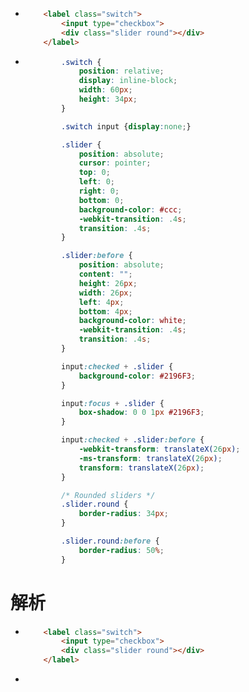 - ```html
      <label class="switch">
          <input type="checkbox">
          <div class="slider round"></div>
      </label>
  ```

- ```css
          .switch {
              position: relative;
              display: inline-block;
              width: 60px;
              height: 34px;
          }
  
          .switch input {display:none;}
  
          .slider {
              position: absolute;
              cursor: pointer;
              top: 0;
              left: 0;
              right: 0;
              bottom: 0;
              background-color: #ccc;
              -webkit-transition: .4s;
              transition: .4s;
          }
  
          .slider:before {
              position: absolute;
              content: "";
              height: 26px;
              width: 26px;
              left: 4px;
              bottom: 4px;
              background-color: white;
              -webkit-transition: .4s;
              transition: .4s;
          }
  
          input:checked + .slider {
              background-color: #2196F3;
          }
  
          input:focus + .slider {
              box-shadow: 0 0 1px #2196F3;
          }
  
          input:checked + .slider:before {
              -webkit-transform: translateX(26px);
              -ms-transform: translateX(26px);
              transform: translateX(26px);
          }
  
          /* Rounded sliders */
          .slider.round {
              border-radius: 34px;
          }
  
          .slider.round:before {
              border-radius: 50%;
          }
  ```



# 解析

- ```html
      <label class="switch">
          <input type="checkbox">
          <div class="slider round"></div>
      </label>
  ```

- 

